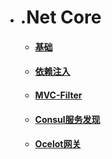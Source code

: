 * # .Net Core  

  -  #### [基础](.Net高级/NetCore.md)
  -  #### [依赖注入](.Net高级/NetCore2.md)
  -  #### [MVC-Filter](.NetCore/1.md)
  -  #### [Consul服务发现](.NetCore/2.md)
  -  #### [Ocelot网关](.NetCore/3.md)
